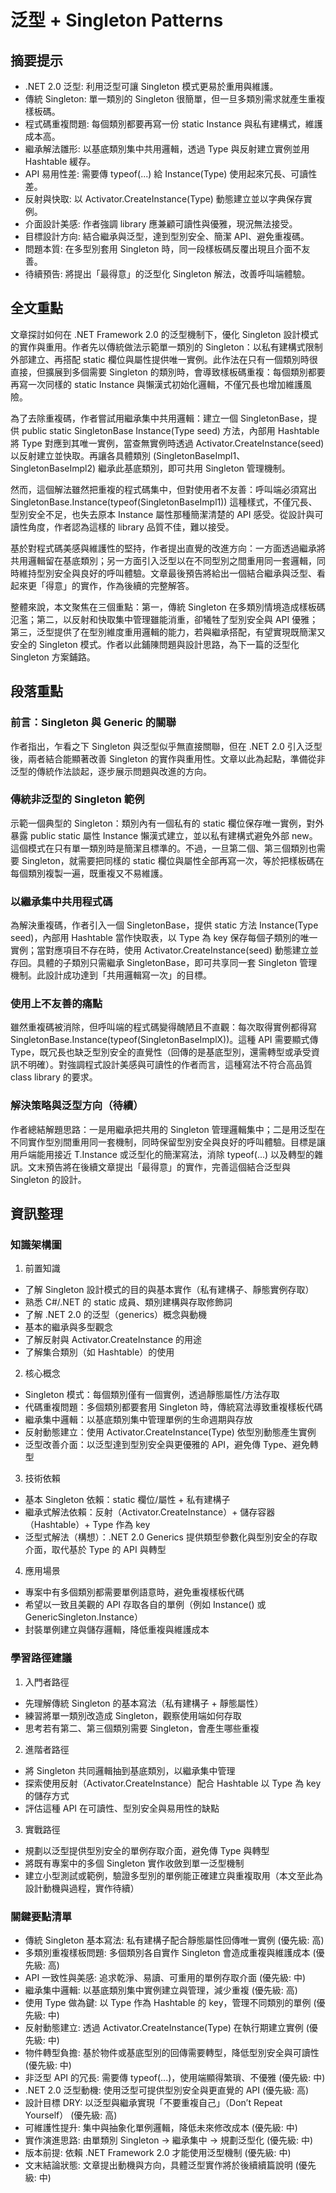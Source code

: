 # 泛型 + Singleton Patterns

## 摘要提示
- .NET 2.0 泛型: 利用泛型可讓 Singleton 模式更易於重用與維護。
- 傳統 Singleton: 單一類別的 Singleton 很簡單，但一旦多類別需求就產生重複樣板碼。
- 程式碼重複問題: 每個類別都要再寫一份 static Instance 與私有建構式，維護成本高。
- 繼承解法雛形: 以基底類別集中共用邏輯，透過 Type 與反射建立實例並用 Hashtable 緩存。
- API 易用性差: 需要傳 typeof(...) 給 Instance(Type) 使用起來冗長、可讀性差。
- 反射與快取: 以 Activator.CreateInstance(Type) 動態建立並以字典保存實例。
- 介面設計美感: 作者強調 library 應兼顧可讀性與優雅，現況無法接受。
- 目標設計方向: 結合繼承與泛型，達到型別安全、簡潔 API、避免重複碼。
- 問題本質: 在多型別套用 Singleton 時，同一段樣板碼反覆出現且介面不友善。
- 待續預告: 將提出「最得意」的泛型化 Singleton 解法，改善呼叫端體驗。

## 全文重點
文章探討如何在 .NET Framework 2.0 的泛型機制下，優化 Singleton 設計模式的實作與重用。作者先以傳統做法示範單一類別的 Singleton：以私有建構式限制外部建立、再搭配 static 欄位與屬性提供唯一實例。此作法在只有一個類別時很直接，但擴展到多個需要 Singleton 的類別時，會導致樣板碼重複：每個類別都要再寫一次同樣的 static Instance 與懶漢式初始化邏輯，不僅冗長也增加維護風險。

為了去除重複碼，作者嘗試用繼承集中共用邏輯：建立一個 SingletonBase，提供 public static SingletonBase Instance(Type seed) 方法，內部用 Hashtable 將 Type 對應到其唯一實例，當查無實例時透過 Activator.CreateInstance(seed) 以反射建立並快取。再讓各具體類別 (SingletonBaseImpl1、SingletonBaseImpl2) 繼承此基底類別，即可共用 Singleton 管理機制。

然而，這個解法雖然把重複的程式碼集中，但對使用者不友善：呼叫端必須寫出 SingletonBase.Instance(typeof(SingletonBaseImpl1)) 這種樣式，不僅冗長、型別安全不足，也失去原本 Instance 屬性那種簡潔清楚的 API 感受。從設計與可讀性角度，作者認為這樣的 library 品質不佳，難以接受。

基於對程式碼美感與維護性的堅持，作者提出直覺的改進方向：一方面透過繼承將共用邏輯留在基底類別；另一方面引入泛型以在不同型別之間重用同一套邏輯，同時維持型別安全與良好的呼叫體驗。文章最後預告將給出一個結合繼承與泛型、看起來更「得意」的實作，作為後續的完整解答。

整體來說，本文聚焦在三個重點：第一，傳統 Singleton 在多類別情境造成樣板碼氾濫；第二，以反射和快取集中管理雖能消重，卻犧牲了型別安全與 API 優雅；第三，泛型提供了在型別維度重用邏輯的能力，若與繼承搭配，有望實現既簡潔又安全的 Singleton 模式。作者以此鋪陳問題與設計思路，為下一篇的泛型化 Singleton 方案鋪路。

## 段落重點
### 前言：Singleton 與 Generic 的關聯
作者指出，乍看之下 Singleton 與泛型似乎無直接關聯，但在 .NET 2.0 引入泛型後，兩者結合能顯著改善 Singleton 的實作與重用性。文章以此為起點，準備從非泛型的傳統作法談起，逐步展示問題與改進的方向。

### 傳統非泛型的 Singleton 範例
示範一個典型的 Singleton：類別內有一個私有的 static 欄位保存唯一實例，對外暴露 public static 屬性 Instance 懶漢式建立，並以私有建構式避免外部 new。這個模式在只有單一類別時是簡潔且標準的。不過，一旦第二個、第三個類別也需要 Singleton，就需要把同樣的 static 欄位與屬性全部再寫一次，等於把樣板碼在每個類別複製一遍，既重複又不易維護。

### 以繼承集中共用程式碼
為解決重複碼，作者引入一個 SingletonBase，提供 static 方法 Instance(Type seed)，內部用 Hashtable 當作快取表，以 Type 為 key 保存每個子類別的唯一實例；當對應項目不存在時，使用 Activator.CreateInstance(seed) 動態建立並存回。具體的子類別只需繼承 SingletonBase，即可共享同一套 Singleton 管理機制。此設計成功達到「共用邏輯寫一次」的目標。

### 使用上不友善的痛點
雖然重複碼被消除，但呼叫端的程式碼變得醜陋且不直觀：每次取得實例都得寫 SingletonBase.Instance(typeof(SingletonBaseImplX))。這種 API 需要顯式傳 Type，既冗長也缺乏型別安全的直覺性（回傳的是基底型別，還需轉型或承受資訊不明確）。對強調程式設計美感與可讀性的作者而言，這種寫法不符合高品質 class library 的要求。

### 解決策略與泛型方向（待續）
作者總結解題思路：一是用繼承把共用的 Singleton 管理邏輯集中；二是用泛型在不同實作型別間重用同一套機制，同時保留型別安全與良好的呼叫體驗。目標是讓用戶端能用接近 T.Instance 或泛型化的簡潔寫法，消除 typeof(...) 以及轉型的雜訊。文末預告將在後續文章提出「最得意」的實作，完善這個結合泛型與 Singleton 的設計。

## 資訊整理

### 知識架構圖
1. 前置知識
- 了解 Singleton 設計模式的目的與基本實作（私有建構子、靜態實例存取）
- 熟悉 C#/.NET 的 static 成員、類別建構與存取修飾詞
- 了解 .NET 2.0 的泛型（generics）概念與動機
- 基本的繼承與多型觀念
- 了解反射與 Activator.CreateInstance 的用途
- 了解集合類別（如 Hashtable）的使用

2. 核心概念
- Singleton 模式：每個類別僅有一個實例，透過靜態屬性/方法存取
- 代碼重複問題：多個類別都要套用 Singleton 時，傳統寫法導致重複樣板代碼
- 繼承集中邏輯：以基底類別集中管理單例的生命週期與存放
- 反射動態建立：使用 Activator.CreateInstance(Type) 依型別動態產生實例
- 泛型改善介面：以泛型達到型別安全與更優雅的 API，避免傳 Type、避免轉型

3. 技術依賴
- 基本 Singleton 依賴：static 欄位/屬性 + 私有建構子
- 繼承式解法依賴：反射（Activator.CreateInstance）+ 儲存容器（Hashtable）+ Type 作為 key
- 泛型式解法（構想）：.NET 2.0 Generics 提供類型參數化與型別安全的存取介面，取代基於 Type 的 API 與轉型

4. 應用場景
- 專案中有多個類別都需要單例語意時，避免重複樣板代碼
- 希望以一致且美觀的 API 存取各自的單例（例如 Instance<T>() 或 GenericSingleton<T>.Instance）
- 封裝單例建立與儲存邏輯，降低重複與維護成本

### 學習路徑建議
1. 入門者路徑
- 先理解傳統 Singleton 的基本寫法（私有建構子 + 靜態屬性）
- 練習將單一類別改造成 Singleton，觀察使用端如何存取
- 思考若有第二、第三個類別需要 Singleton，會產生哪些重複

2. 進階者路徑
- 將 Singleton 共同邏輯抽到基底類別，以繼承集中管理
- 探索使用反射（Activator.CreateInstance）配合 Hashtable 以 Type 為 key 的儲存方式
- 評估這種 API 在可讀性、型別安全與易用性的缺點

3. 實戰路徑
- 規劃以泛型提供型別安全的單例存取介面，避免傳 Type 與轉型
- 將既有專案中的多個 Singleton 實作收斂到單一泛型機制
- 建立小型測試或範例，驗證多型別的單例能正確建立與重複取用（本文至此為設計動機與過程，實作待續）

### 關鍵要點清單
- 傳統 Singleton 基本寫法: 私有建構子配合靜態屬性回傳唯一實例 (優先級: 高)
- 多類別重複樣板問題: 多個類別各自實作 Singleton 會造成重複與維護成本 (優先級: 高)
- API 一致性與美感: 追求乾淨、易讀、可重用的單例存取介面 (優先級: 中)
- 繼承集中邏輯: 以基底類別集中實例建立與管理，減少重複 (優先級: 高)
- 使用 Type 做為鍵: 以 Type 作為 Hashtable 的 key，管理不同類別的單例 (優先級: 中)
- 反射動態建立: 透過 Activator.CreateInstance(Type) 在執行期建立實例 (優先級: 中)
- 物件轉型負擔: 基於物件或基底型別的回傳需要轉型，降低型別安全與可讀性 (優先級: 中)
- 非泛型 API 的冗長: 需要傳 typeof(...)，使用端顯得繁瑣、不優雅 (優先級: 中)
- .NET 2.0 泛型動機: 使用泛型可提供型別安全與更直覺的 API (優先級: 高)
- 設計目標 DRY: 以泛型與繼承實現「不要重複自己」（Don’t Repeat Yourself） (優先級: 高)
- 可維護性提升: 集中與抽象化單例邏輯，降低未來修改成本 (優先級: 中)
- 實作演進思路: 由單類別 Singleton → 繼承集中 → 規劃泛型化 (優先級: 中)
- 版本前提: 依賴 .NET Framework 2.0 才能使用泛型機制 (優先級: 中)
- 文末結論狀態: 文章提出動機與方向，具體泛型實作將於後續續篇說明 (優先級: 中)